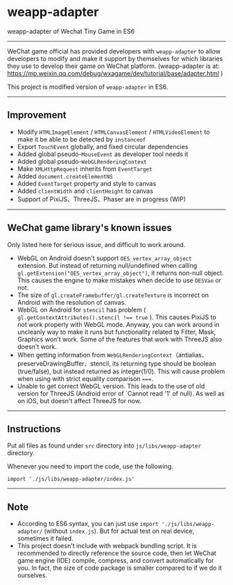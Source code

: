# weapp-adapter
weapp-adapter of Wechat Tiny Game in ES6

----

WeChat game official has provided developers with `weapp-adapter` to allow developers to modify and make it support by themselves for which libraries they use to develop their game on WeChat platform.
(weapp-adapter is at: https://mp.weixin.qq.com/debug/wxagame/dev/tutorial/base/adapter.html )

This project is modified version of `weapp-adapter` in ES6.

----
## Improvement

* Modify `HTMLImageElement` / `HTMLCanvasElement` / `HTMLVideoElement` to make it be able to be detected by `instanceof`
* Export `TouchEvent` globally, and fixed circular dependencies
* Added global pseudo-`MouseEvent` as developer tool needs it
* Added global pseudo-`WebGLRenderingContext`
* Make `XMLHttpRequest` inherits from `EventTarget`
* Added `document.createElementNS`
* Added `EventTarget` property and style to canvas
* Added `clientWidth` and `clientHeight` to canvas
* Support of PixiJS、ThreeJS、Phaser are in progress (WIP)

----

## WeChat game library's known issues

Only listed here for serious issue, and difficult to work around.

* WebGL on Android doesn't support `OES_vertex_array_object ` extension. But instead of returning null/undefined when calling `gl.getExtension("OES_vertex_array_object")`, it returns non-null object. This causes the engine to make mistakes when decide to use `OESVao` or not.
* The size of `gl.createFramebuffer/gl.createTexture` is incorrect on Android with the resolution of canvas.
* WebGL on Android for `stencil` has problem ( `gl.getContextAttributes().stencil !== true` ). This causes PixiJS to not work properly with WebGL mode. Anyway, you can work around in uncleanly way to make it runs but functionality related to Filter, Mask, Graphics won't work. Some of the features that work with ThreeJS also doesn't work.
* When getting information from `WebGLRenderingContext`（antialias、preserveDrawingBuffer、stencil, its returning type should be boolean (true/false), but instead returned as integer(1/0). This will cause problem when using with strict equality comparison `===`.
* Unable to get correct WebGL version. This leads to the use of old version for ThreeJS (Android error of `Cannot read '1' of null). As well as on iOS, but doesn't affect ThreeJS for now.


----
## Instructions

Put all files as found under `src` directory into `js/libs/weapp-adapter` directory.

Whenever you need to import the code, use the following.

```
import './js/libs/weapp-adapter/index.js'
```

----

## Note

* According to ES6 syntax, you can just use `import './js/libs/weapp-adapter/`
(without `index.js`). But for actual test on real device, sometimes it failed.
* This project doesn't include with webpack bundling script. It is recommended to directly reference the source code, then let WeChat game engine (IDE) compile, compress, and convert automatically for you. In fact, the size of code package is smaller compared to if we do it ourselves.